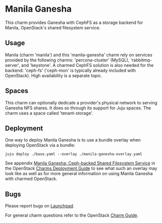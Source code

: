# Manila Ganesha

This charm provides Ganesha with CephFS as a storage backend for Manila,
OpenStack's shared filesystem service.

## Usage

Manila (charm 'manila') and this 'manila-ganesha' charm rely on services
provided by the following charms: 'percona-cluster' (MySQL), 'rabbitmq-server',
and 'keystone'. A charmed CephFS solution is also needed for the backend:
'ceph-fs' ('ceph-mon' is typically already included with OpenStack). High
availability is a separate topic.

## Spaces

This charm can optionally dedicate a provider's physical network to serving
Ganesha NFS shares. It does so through its support for Juju spaces. The charm
uses a space called 'tenant-storage'.

## Deployment

One way to deploy Manila Ganesha is to use a bundle overlay when deploying
OpenStack via a bundle:

    juju deploy ./base.yaml --overlay ./manila-ganesha-overlay.yaml

See appendix [Manila Ganesha: Ceph-backed Shared Filesystem
Service][cdg-appendix-q] in the OpenStack [Charms Deployment Guide][cdg] to see
what such an overlay may look like as well as for more general information on
using Manila Ganesha with charmed OpenStack.

## Bugs

Please report bugs on [Launchpad][lp-bugs-charm-manila-ganesha].

For general charm questions refer to the OpenStack [Charm Guide][cg].

<!-- LINKS -->

[cg]: https://docs.openstack.org/charm-guide
[cdg]: https://docs.openstack.org/project-deploy-guide/charm-deployment-guide
[cdg-appendix-q]: https://docs.openstack.org/project-deploy-guide/charm-deployment-guide/latest/app-manila-ganesha.html
[lp-bugs-charm-manila-ganesha]: https://bugs.launchpad.net/charm-manila-ganesha/+filebug
